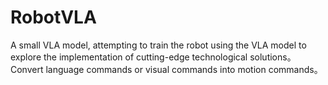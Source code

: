 # RobotVLA
A small VLA model, attempting to train the robot using the VLA model to explore the implementation of cutting-edge technological solutions。Convert language commands or visual commands into motion commands。
